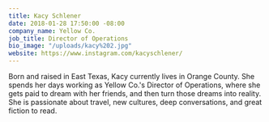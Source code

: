 ```yaml
---
title: Kacy Schlener
date: 2018-01-28 17:50:00 -08:00
company_name: Yellow Co.
job_title: Director of Operations
bio_image: "/uploads/kacy%202.jpg"
website: https://www.instagram.com/kacyschlener/
---
```


Born and raised in East Texas, Kacy currently lives in Orange County. She spends her days working as Yellow Co.'s Director of Operations, where she gets paid to dream with her friends, and then turn those dreams into reality. She is passionate about travel, new cultures, deep conversations, and great fiction to read.
